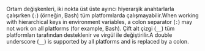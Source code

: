 <span data-ttu-id="2735f-101">Ortam değişkenleri, iki nokta üst üste ayırıcı hiyerarşik anahtarlarla çalışırken (`:`) (örneğin, Bash) tüm platformlarda çalışmayabilir.</span><span class="sxs-lookup"><span data-stu-id="2735f-101">When working with hierarchical keys in environment variables, a colon separator (`:`) may not work on all platforms (for example, Bash).</span></span> <span data-ttu-id="2735f-102">Çift alt çizgi (`__`) tüm platformları tarafından desteklenir ve virgül ile değiştirilir.</span><span class="sxs-lookup"><span data-stu-id="2735f-102">A double underscore (`__`) is supported by all platforms and is replaced by a colon.</span></span>